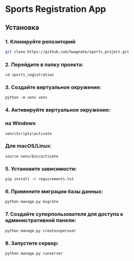 # Sports Registration App

## Установка

### 1. Клонируйте репозиторий
```bash
git clone https://github.com/Swagnate/sports_project.git
```

### 2. Перейдите в папку проекта:
```
cd sports_registration
```

### 3. Создайте виртуальное окружение:
```
python -m venv venv
```

### 4. Активируйте виртуальное окружение:

### на Windows
```
venv\Scripts\activate
```

### Для macOS/Linux:
```
source venv/bin/activate
```

### 5. Установите зависимости:
```
pip install -r requirements.txt
```

### 6. Примените миграции базы данных:
```
python manage.py migrate
```

### 7. Создайте суперпользователя для доступа к административной панели:
```
python manage.py createsuperuser
```

### 8. Запустите сервер:
```
python manage.py runserver
```
